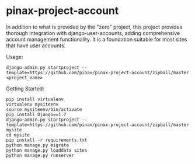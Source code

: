 pinax-project-account
=====================

In addition to what is provided by the "zero" project, this project provides
thorough integration with django-user-accounts, adding comprehensive account
management functionality. It is a foundation suitable for most sites that have
user accounts.


Usage:

    django-admin.py startproject --template=https://github.com/pinax/pinax-project-account/zipball/master <project_name>


Getting Started:

    pip install virtualenv
    virtualenv mysiteenv
    source mysiteenv/bin/activate
    pip install Django==1.7
    django-admin.py startproject --template=https://github.com/pinax/pinax-project-account/zipball/master mysite
    cd mysite
    pip install -r requirements.txt
    python manage.py migrate
    python manage.py loaddata sites
    python manage.py runserver
